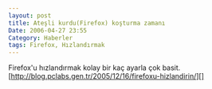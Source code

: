 ```yaml
---
layout: post
title: Ateşli kurdu(Firefox) koşturma zamanı
Date: 2006-04-27 23:55
Category: Haberler
tags: Firefox, Hızlandırmak
---
```


Firefox'u hızlandırmak kolay bir kaç ayarla çok basit.
[http://blog.pclabs.gen.tr/2005/12/16/firefoxu-hizlandirin/][]

  [http://blog.pclabs.gen.tr/2005/12/16/firefoxu-hizlandirin/]: http://blog.pclabs.gen.tr/2005/12/16/firefoxu-hizlandirin/
    "Firefox hızlandırma"
